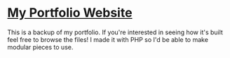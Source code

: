 # [My Portfolio Website](http://gregthomas.me)
This is a backup of my portfolio. If you're interested in seeing how it's built feel free to browse the files! I made it with PHP so I'd be able to make modular pieces to use. 
